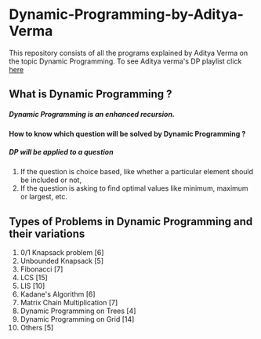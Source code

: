 # Dynamic-Programming-by-Aditya-Verma
This repository consists of all the programs explained by Aditya Verma on the topic Dynamic Programming.
To see Aditya verma's DP playlist click [here](https://www.youtube.com/playlist?list=PL_z_8CaSLPWekqhdCPmFohncHwz8TY2Go)

## What is Dynamic Programming ?
##### Dynamic Programming is an enhanced recursion.
#### How to know which question will be solved by Dynamic Programming ?
##### DP will be applied to a question 
1. If the question is choice based, like whether a particular element should be included or not, 
2. If the question is asking to find optimal values like minimum, maximum or largest, etc.

## Types of Problems in Dynamic Programming and their variations
1. 0/1 Knapsack problem [6]
2. Unbounded Knapsack [5]
3. Fibonacci [7]
4. LCS [15]
5. LIS [10]
6. Kadane's Algorithm [6]
7. Matrix Chain Multiplication [7]
8. Dynamic Programming on Trees [4]
9. Dynamic Programming on Grid [14]
10. Others [5]






